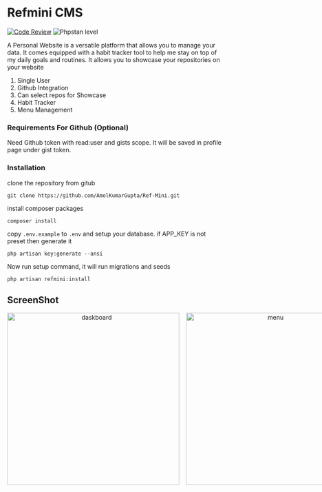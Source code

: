 # Refmini CMS 

[![Code Review](https://github.com/AmolKumarGupta/Ref-Mini/actions/workflows/static_analysis.yml/badge.svg)](https://github.com/AmolKumarGupta/Ref-Mini/actions/workflows/static_analysis.yml)
![Phpstan level](https://img.shields.io/badge/PHPStan-level%205-brightgreen.svg?style=flat)

A Personal Website is a versatile platform that allows you to manage your data. It comes equipped with a habit tracker tool to help me stay on top of my daily goals and routines. It allows you to showcase your repositories on your website 

1. Single User
2. Github Integration
3. Can select repos for Showcase
4. Habit Tracker
5. Menu Management

### Requirements For Github (Optional)

Need Github token with read:user and gists scope. It will be saved in profile page under gist token.

### Installation

clone the repository from gitub
```
git clone https://github.com/AmolKumarGupta/Ref-Mini.git
```

install composer packages 

```
composer install
```

copy `.env.example` to `.env` and setup your database.
if APP_KEY is not preset then generate it
```
php artisan key:generate --ansi
```

Now run setup command, it will run migrations and seeds
```
php artisan refmini:install
```

## ScreenShot

<div align="center" style="display:flex; gap: 1rem;">
    <img src="https://github.com/AmolKumarGupta/Ref-Mini/assets/88397611/597900f7-bca3-440e-8a9b-8b4b0e5c012f" alt="daskboard" width="400">
    <img src="https://user-images.githubusercontent.com/88397611/223205122-9bc87b5a-6e72-43ae-aab4-a4a968f74bf1.png" alt="menu" width="400">
    <img src="https://github.com/AmolKumarGupta/Ref-Mini/assets/88397611/816c0138-fd5f-4f99-b257-4ee77d85dcf1" alt="repos" width="400">
</div>
